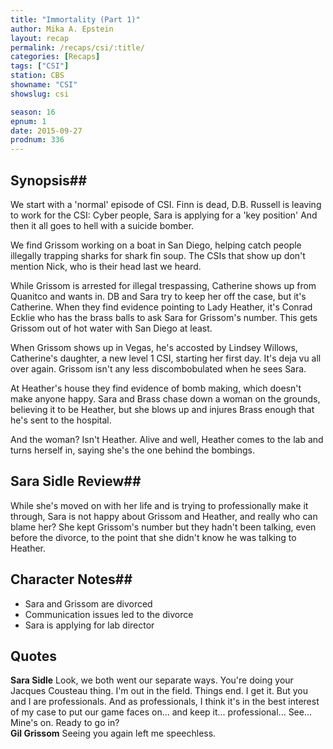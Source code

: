```yaml
---
title: "Immortality (Part 1)"
author: Mika A. Epstein
layout: recap
permalink: /recaps/csi/:title/
categories: [Recaps]
tags: ["CSI"]
station: CBS
showname: "CSI"
showslug: csi

season: 16  
epnum: 1  
date: 2015-09-27
prodnum: 336  
---
```


## Synopsis## 

We start with a 'normal' episode of CSI. Finn is dead, D.B. Russell is leaving to work for the CSI: Cyber people, Sara is applying for a 'key position' And then it all goes to hell with a suicide bomber. 

We find Grissom working on a boat in San Diego, helping catch people illegally trapping sharks for shark fin soup. The CSIs that show up don't mention Nick, who is their head last we heard. 

While Grissom is arrested for illegal trespassing, Catherine shows up from Quanitco and wants in. DB and Sara try to keep her off the case, but it's Catherine. When they find evidence pointing to Lady Heather, it's Conrad Ecklie who has the brass balls to ask Sara for Grissom's number. This gets Grissom out of hot water with San Diego at least.

When Grissom shows up in Vegas, he's accosted by Lindsey Willows, Catherine's daughter, a new level 1 CSI, starting her first day. It's deja vu all over again. Grissom isn't any less discombobulated when he sees Sara.

At Heather's house they find evidence of bomb making, which doesn't make anyone happy. Sara and Brass chase down a woman on the grounds, believing it to be Heather, but she blows up and injures Brass enough that he's sent to the hospital.

And the woman? Isn't Heather. Alive and well, Heather comes to the lab and turns herself in, saying she's the one behind the bombings.

## Sara Sidle Review## 

While she's moved on with her life and is trying to professionally make it through, Sara is not happy about Grissom and Heather, and really who can blame her? She kept Grissom's number but they hadn't been talking, even before the divorce, to the point that she didn't know he was talking to Heather.

## Character Notes## 

* Sara and Grissom are divorced  
* Communication issues led to the divorce  
* Sara is applying for lab director

## Quotes

**Sara Sidle** Look, we both went our separate ways. You're doing your Jacques Cousteau thing. I'm out in the field. Things end. I get it. But you and I are professionals. And as professionals, I think it's in the best interest of my case to put our game faces on... and keep it... professional... See... Mine's on. Ready to go in?  
**Gil Grissom** Seeing you again left me speechless.

